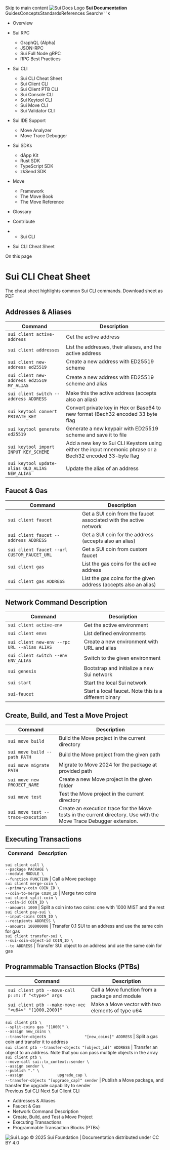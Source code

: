 Skip to main content
![Sui Docs Logo](https://docs.sui.io/img/sui-logo.svg)
**Sui Documentation**
GuidesConceptsStandardsReferences
Search`⌘``K`
  * Overview
  * Sui RPC
    * GraphQL (Alpha)
    * JSON-RPC
    * Sui Full Node gRPC
    * RPC Best Practices
  * Sui CLI
    * Sui CLI Cheat Sheet
    * Sui Client CLI
    * Sui Client PTB CLI
    * Sui Console CLI
    * Sui Keytool CLI
    * Sui Move CLI
    * Sui Validator CLI
  * Sui IDE Support
    * Move Analyzer
    * Move Trace Debugger
  * Sui SDKs
    * dApp Kit
    * Rust SDK
    * TypeScript SDK
    * zkSend SDK
  * Move
    * Framework
    * The Move Book
    * The Move Reference
  * Glossary
  * Contribute


  *   * Sui CLI
  * Sui CLI Cheat Sheet


On this page
# Sui CLI Cheat Sheet
The cheat sheet highlights common Sui CLI commands.
Download sheet as PDF
## Addresses & Aliases​
Command | Description  
---|---  
`sui client active-address` | Get the active address  
`sui client addresses` | List the addresses, their aliases, and the active address  
`sui client new-address ed25519` | Create a new address with ED25519 scheme  
`sui client new-address ed25519 MY_ALIAS` | Create a new address with ED25519 scheme and alias  
`sui client switch --address ADDRESS` | Make this the active address (accepts also an alias)  
`sui keytool convert PRIVATE_KEY` | Convert private key in Hex or Base64 to new format (Bech32 encoded 33 byte flag || private key starting with "suiprivkey")  
`sui keytool generate ed25519` | Generate a new keypair with ED25519 scheme and save it to file  
`sui keytool import INPUT KEY_SCHEME` | Add a new key to Sui CLI Keystore using either the input mnemonic phrase or a Bech32 encoded 33-byte flag || privkey starting with "suiprivkey"  
`sui keytool update-alias OLD_ALIAS NEW_ALIAS` | Update the alias of an address  
## Faucet & Gas​
Command | Description  
---|---  
`sui client faucet` | Get a SUI coin from the faucet associated with the active network  
`sui client faucet --address ADDRESS` | Get a SUI coin for the address (accepts also an alias)  
`sui client faucet --url CUSTOM_FAUCET_URL` | Get a SUI coin from custom faucet  
`sui client gas` | List the gas coins for the active address  
`sui client gas ADDRESS` | List the gas coins for the given address (accepts also an alias)  
## Network Command Description​
Command | Description  
---|---  
`sui client active-env` | Get the active environment  
`sui client envs` | List defined environments  
`sui client new-env --rpc URL --alias ALIAS` | Create a new environment with URL and alias  
`sui client switch --env ENV_ALIAS` | Switch to the given environment  
`sui genesis` | Bootstrap and initialize a new Sui network  
`sui start` | Start the local Sui network  
`sui-faucet` | Start a local faucet. Note this is a different binary  
## Create, Build, and Test a Move Project​
Command | Description  
---|---  
`sui move build` | Build the Move project in the current directory  
`sui move build --path PATH` | Build the Move project from the given path  
`sui move migrate PATH` | Migrate to Move 2024 for the package at provided path  
`sui move new PROJECT_NAME` | Create a new Move project in the given folder  
`sui move test` | Test the Move project in the current directory  
`sui move test --trace-execution` | Create an execution trace for the Move tests in the current directory. Use with the Move Trace Debugger extension.  
## Executing Transactions​
Command | Description  
---|---  
`sui client call \`  
`--package PACKAGE \`  
`--module MODULE \`  
`--function FUNCTION` | Call a Move package  
`sui client merge-coin \`  
`--primary-coin COIN_ID \`  
`--coin-to-merge COIN_ID` | Merge two coins  
`sui client split-coin \`  
`--coin-id COIN_ID \`  
`--amounts 1000` | Split a coin into two coins: one with 1000 MIST and the rest  
`sui client pay-sui \`  
`--input-coins COIN_ID \`  
`--recipients ADDRESS \`  
`--amounts 100000000` | Transfer 0.1 SUI to an address and use the same coin for gas  
`sui client transfer-sui \`  
`--sui-coin-object-id COIN_ID \`  
`--to ADDRESS` | Transfer SUI object to an address and use the same coin for gas  
## Programmable Transaction Blocks (PTBs)​
Command | Description  
---|---  
`sui client ptb --move-call p::m::f "<type>" args` | Call a Move function from a package and module  
`sui client ptb --make-move-vec "<u64>" "[1000,2000]"` | Make a Move vector with two elements of type u64  
`sui client ptb \`  
`--split-coins gas "[1000]" \`  
`--assign new_coins \`  
`--transfer-objects 				"[new_coins]" ADDRESS` | Split a gas coin and transfer it to address  
`sui client ptb --transfer-objects "[object_id]" ADDRESS` | Transfer an object to an address. Note that you can pass multiple objects in the array  
`sui client ptb \`  
`--move-call sui::tx_context::sender \`  
`--assign sender \`  
`--publish "." \`  
`--assign 				upgrade_cap \`  
`--transfer-objects "[upgrade_cap]" sender` | Publish a Move package, and transfer the upgrade capability to sender  
Previous
Sui CLI
Next
Sui Client CLI
  * Addresses & Aliases
  * Faucet & Gas
  * Network Command Description
  * Create, Build, and Test a Move Project
  * Executing Transactions
  * Programmable Transaction Blocks (PTBs)


![Sui Logo](https://docs.sui.io/img/sui-logo-footer.svg)
© 2025 Sui Foundation | Documentation distributed under CC BY 4.0
